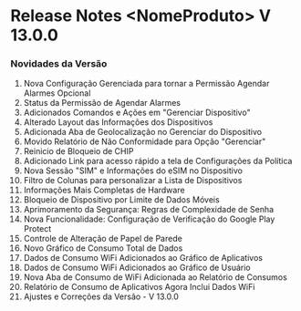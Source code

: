 # Release Notes \<NomeProduto> V 13.0.0

### Novidades da Versão <a href="#novidades-da-versao" id="novidades-da-versao"></a>

1. Nova Configuração Gerenciada para tornar a Permissão Agendar Alarmes Opcional
2. Status da Permissão de Agendar Alarmes
3. Adicionados Comandos e Ações em "Gerenciar Dispositivo"&#x20;
4. Alterado Layout das Informações dos Dispositivos&#x20;
5. Adicionada Aba de Geolocalização no Gerenciar do Dispositivo
6. Movido Relatório de Não Conformidade para Opção "Gerenciar"&#x20;
7. Reinicio de Bloqueio de CHIP&#x20;
8. Adicionado Link para acesso rápido a tela de Configurações da Política
9. Nova Sessão "SIM" e Informações do eSIM no Dispositivo  &#x20;
10. Filtro de Colunas para personalizar a Lista de Dispositivos&#x20;
11. Informações Mais Completas de Hardware&#x20;
12. Bloqueio de Dispositivo por Limite de Dados Móveis&#x20;
13. Aprimoramento da Segurança: Regras de Complexidade de Senha &#x20;
14. Nova Funcionalidade: Configuração de Verificação do Google Play Protect &#x20;
15. Controle de Alteração de Papel de Parede &#x20;
16. Novo Gráfico de Consumo Total de Dados&#x20;
17. Dados de Consumo WiFi Adicionados ao Gráfico de Aplicativos&#x20;
18. Dados de Consumo WiFi Adicionados ao Gráfico de Usuário &#x20;
19. Nova Aba de Consumo de WiFi Adicionada ao Relatório de Consumos&#x20;
20. Relatório de Consumo de Aplicativos Agora Inclui Dados WiFi &#x20;
21. Ajustes e Correções da Versão - V 13.0.0

